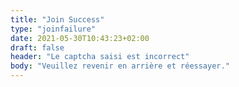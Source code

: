 ```yaml
---
title: "Join Success"
type: "joinfailure"
date: 2021-05-30T10:43:23+02:00
draft: false
header: "Le captcha saisi est incorrect"
body: "Veuillez revenir en arrière et réessayer."
---
```

